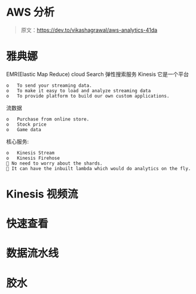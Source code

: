 # AWS 分析

> 原文：<https://dev.to/vikashagrawal/aws-analytics-41da>

# 雅典娜

EMR(Elastic Map Reduce)
cloud Search
弹性搜索服务
Kinesis
它是一个平台

```
o   To send your streaming data.
o   To make it easy to load and analyze streaming data
o   To provide platform to build our own custom applications. 
```

流数据

```
o   Purchase from online store.
o   Stock price
o   Game data 
```

核心服务:

```
o   Kinesis Stream
o   Kinesis Firehose
 No need to worry about the shards.
 It can have the inbuilt lambda which would do analytics on the fly. 
```

# Kinesis 视频流

# 快速查看

# 数据流水线

# 胶水